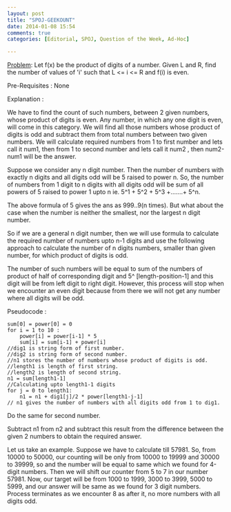 ```yaml
---
layout: post
title: "SPOJ-GEEKOUNT"
date: 2014-01-08 15:54
comments: true
categories: [Editorial, SPOJ, Question of the Week, Ad-Hoc]

---
```

[Problem](www.spoj.com/problems/GEEKOUNT): Let f(x) be the product of digits of a number. Given L and R, find the number of values of 'i' such that L <= i <= R and f(i) is even.  

Pre-Requisites : None

Explanation :

We have to find the count of such numbers, between 2 given numbers, whose product of digits is even. Any number, in which any one digit is even, will come in this category. We will find all those numbers whose product of digits is odd and subtract them from total numbers between two given numbers. We will calculate required numbers from 1 to first number and lets call it num1, then from 1 to second number and lets call it num2 , then num2-num1 will be the answer.

Suppose we consider any n digit number. Then the number of numbers with exactly n digits and all digits odd will be 5 raised to power n. So, the number of numbers from 1 digit to n digits with all digits odd will be sum of all powers of 5 raised to power 1 upto n 
ie. 5^1 + 5^2 + 5^3 +.......+ 5^n.

The above formula of 5 gives the ans as 999..9(n times). But what about the case when the number is neither the smallest, nor the largest n digit number.

So if we are a general n digit number, then we will use formula to calculate the required number of numbers upto n-1 digits and use the following approach to calculate the number of n digits numbers, smaller than given number, for which product of digits is odd.

The number of such numbers will be equal to sum of the numbers of product of half of corresponding digit and 5^ [length-position-1] and  this digit will be from left digit to right digit. However, this process will stop when we encounter an even digit because from there we will not get any number where all digits will be odd.

Pseudocode : 
    
    sum[0] = power[0] = 0
    for i = 1 to 10 :
	    power[i] = power[i-1] * 5 
	    sum[i] = sum[i-1] + power[i]
    //dig1 is string form of first number.
	//dig2 is string form of second number.
	//n1 stores the number of numbers whose product of digits is odd.
	//length1 is length of first string.
	//length2 is length of second string.
	n1 = sum[length1-1] 
	//Calculating upto length1-1 digits
	for j = 0 to length1:
	    n1 = n1 + dig1[j]/2 * power[length1-j-1]
	// n1 gives the number of numbers with all digits odd from 1 to dig1.
	



Do the same for second number.
	

Subtract n1 from n2 and subtract this result from the difference between the 
given 2 numbers to obtain the required answer.


Let us take an example. Suppose we have to calculate till 57981. So, from 10000 to 50000, our counting will be only from 10000 to 19999 and 30000 to 39999, so and the number will be equal to same which we found for 4-digit numbers. Then we will shift our counter from 5 to 7 in our number 57981. Now, our target will be from 1000 to 1999, 3000 to 3999, 5000 to 5999, and our answer will be same as we found for 3 digit numbers. Process terminates as we encounter 8 as after it, no more numbers with all digits odd.